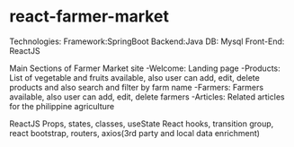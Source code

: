 # react-farmer-market

Technologies:
Framework:SpringBoot
Backend:Java
DB: Mysql
Front-End: ReactJS

Main Sections of Farmer Market site
-Welcome: Landing page
-Products: List of vegetable and fruits available, also user can add, edit, delete products and also search and filter by farm name
-Farmers: Farmers available, also user can add, edit, delete farmers
-Articles: Related articles for the philippine agriculture

ReactJS
Props, states, classes, useState React hooks, transition group, react bootstrap, routers, axios(3rd party and local data enrichment)
